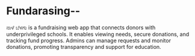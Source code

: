 # Fundarasing--
ನಾಳೆ ಬೆಳಗು is a fundraising web app that connects donors with underprivileged schools. It enables viewing needs, secure donations, and tracking fund progress. Admins can manage requests and monitor donations, promoting transparency and support for education.
